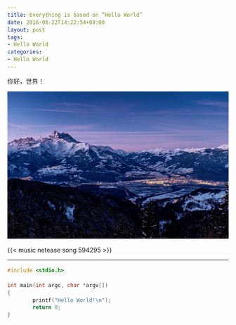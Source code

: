 ```yaml
---
title: Everything is based on “Hello World”
date: 2016-08-22T14:22:54+08:00
layout: post
tags:
- Hello World
categories:
- Hello World
---
```


你好，世界！

<!--more-->

!["Hello World"](images/image.jpg "Hello World")

<!-- {{< music netease song 593814 >}} -->
{{< music netease song 594295 >}}

----

``` C
#include <stdio.h>

int main(int argc, char *argv[])
{
        printf("Hello World!\n");
        return 0;
}
```
